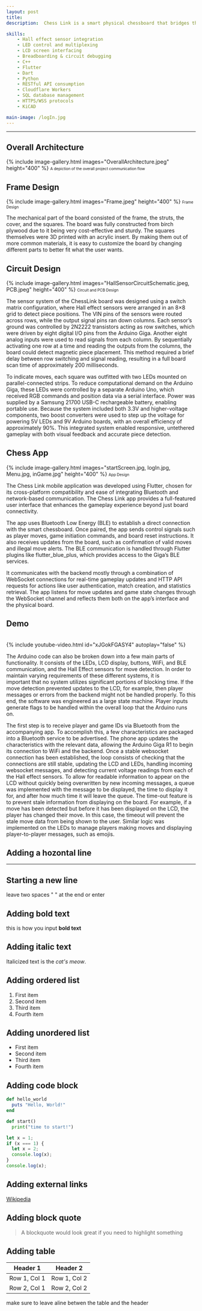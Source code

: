 ```yaml
---
layout: post
title: 
description:  Chess Link is a smart physical chessboard that bridges the gap between traditional tactile play and modern online connectivity. Designed in response to the rise of remote gaming during the COVID-19 pandemic, it allows users to play chess physically while connected to friends or AI opponents via a companion Android app. The board uses 64 Hall effect sensors and RGB LEDs to track piece movements and guide gameplay with intuitive lighting. An Arduino Giga manages local hardware, while Cloudflare Workers and Durable Objects handle real-time game logic and matchmaking. With Bluetooth and WiFi connectivity, Chess Link delivers a seamless, screen-free chess experience.

skills:
    - Hall effect sensor integration
    - LED control and multiplexing
    - LCD screen interfacing
    - Breadboarding & circuit debugging
    - C++
    - Flutter 
    - Dart
    - Python
    - RESTful API consumption
    - Cloudflare Workers
    - SQL database management
    - HTTPS/WSS protocols
    - KiCAD

main-image: /logIn.jpg
---
```


---

## Overall Architecture
{% include image-gallery.html images="OverallArchitecture.jpeg" height="400" %}
<span style="font-size: 10px">A depiction of the overall project communication flow</span>

## Frame Design
{% include image-gallery.html images="Frame.jpeg" height="400" %}
<span style="font-size: 10px">Frame Design</span>

The mechanical part of the board consisted of the frame, the struts, the cover, and the squares. 
The board was fully constructed from birch plywood due to it being very cost-effective and sturdy. The squares themselves were 3D printed with an acrylic insert. By making them out of more common materials, it is easy to customize the board by changing different parts to better fit what the user wants.

## Circuit Design
{% include image-gallery.html images="HallSensorCircuitSchematic.jpeg, PCB.jpeg" height="400" %}
<span style="font-size: 10px">Circuit and PCB Design</span>

The sensor system of the ChessLink board was designed using a switch matrix configuration, where Hall effect sensors were arranged in an 8×8 grid to detect piece positions. The VIN pins of the sensors were routed across rows, while the output signal pins ran down columns. Each sensor’s ground was controlled by 2N2222 transistors acting as row switches, which were driven by eight digital I/O pins from the Arduino Giga. Another eight analog inputs were used to read signals from each column. By sequentially activating one row at a time and reading the outputs from the columns, the board could detect magnetic piece placement. This method required a brief delay between row switching and signal reading, resulting in a full board scan time of approximately 200 milliseconds.

To indicate moves, each square was outfitted with two LEDs mounted on parallel-connected strips. To reduce computational demand on the Arduino Giga, these LEDs were controlled by a separate Arduino Uno, which received RGB commands and position data via a serial interface. Power was supplied by a Samsung 21700 USB-C rechargeable battery, enabling portable use. Because the system included both 3.3V and higher-voltage components, two boost converters were used to step up the voltage for powering 5V LEDs and 9V Arduino boards, with an overall efficiency of approximately 90%. This integrated system enabled responsive, untethered gameplay with both visual feedback and accurate piece detection.

## Chess App
{% include image-gallery.html images="startScreen.jpg, logIn.jpg, Menu.jpg, inGame.jpg" height="400" %}
<span style="font-size: 10px">App Design</span>

The Chess Link mobile application was developed using Flutter, chosen for its cross-platform 
compatibility and ease of integrating Bluetooth and network-based communication. The Chess 
Link app provides a full-featured user interface that enhances the gameplay experience beyond 
just board connectivity.

The app uses Bluetooth Low Energy (BLE) to establish a direct connection with the smart 
chessboard. Once paired, the app sends control signals such as player moves, game initiation 
commands, and board reset instructions. It also receives updates from the board, such as 
confirmation of valid moves and illegal move alerts. The BLE communication is handled 
through Flutter plugins like flutter_blue_plus, which provides access to the Giga’s BLE services. 

It communicates with the backend mostly through a combination of WebSocket 
connections for real-time gameplay updates and HTTP API requests for actions like user 
authentication, match creation, and statistics retrieval. The app listens for move updates and 
game state changes through the WebSocket channel and reflects them both on the app’s interface 
and the physical board.

## Demo
<br>
{% include youtube-video.html id="xJGokFGASY4" autoplay="false" %}

<br>

The Arduino code can also be broken down into a few main parts of functionality. It consists of 
the LEDs, LCD display, buttons, WiFi, and BLE communication, and the Hall Effect sensors for 
move detection. In order to maintain varying requirements of these different systems, it is  
important that no system utilizes significant portions of blocking time. If the move detection 
prevented updates to the LCD, for example, then player messages or errors from the backend 
might not be handled properly. To this end, the software was engineered as a large state machine. 
Player inputs generate flags to be handled within the overall loop that the Arduino runs on. 

The first step is to receive player and game IDs via Bluetooth from the accompanying app. To 
accomplish this, a few characteristics are packaged into a Bluetooth service to be advertised. The 
phone app updates the characteristics with the relevant data, allowing the Arduino Giga R1 to 
begin its connection to WiFi and the backend. Once a stable websocket connection has been 
established, the loop consists of checking that the connections are still stable, updating the LCD 
and LEDs, handling incoming websocket messages, and detecting current voltage readings from 
each of the Hall effect sensors. To allow for readable information to appear on the LCD without 
quickly being overwritten by new incoming messages, a queue was implemented with the 
message to be displayed, the time to display it for, and after how much time it will leave the 
queue. The time-out feature is to prevent stale information from displaying on the board. For 
example, if a move has been detected but before it has been displayed on the LCD, the player has 
changed their move. In this case, the timeout will prevent the stale move data from being shown 
to the user. Similar logic was implemented on the LEDs to manage players making moves and 
displaying player-to-player messages, such as emojis. 

## Adding a hozontal line
---

## Starting a new line
leave two spaces "  " at the end or enter <br>

## Adding bold text
this is how you input **bold text**

## Adding italic text
Italicized text is the *cat's meow*.

## Adding ordered list
1. First item
2. Second item
3. Third item
4. Fourth item

## Adding unordered list
- First item
- Second item
- Third item
- Fourth item

## Adding code block
```ruby
def hello_world
  puts "Hello, World!"
end
```

```python
def start()
  print("time to start!")
```

```javascript
let x = 1;
if (x === 1) {
  let x = 2;
  console.log(x);
}
console.log(x);

```

## Adding external links
[Wikipedia](https://en.wikipedia.org)


## Adding block quote
> A blockquote would look great if you need to highlight something


## Adding table 

| Header 1 | Header 2 |
|----------|----------|
| Row 1, Col 1 | Row 1, Col 2 |
| Row 2, Col 1 | Row 2, Col 2 |

make sure to leave aline betwen the table and the header


